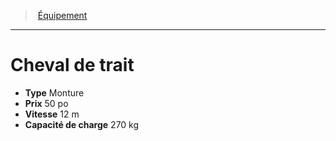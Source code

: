 ﻿> [Équipement](hd_equipment.md)

---

# Cheval de trait

- **Type** Monture
- **Prix** 50 po
- **Vitesse** 12 m
- **Capacité de charge** 270 kg

